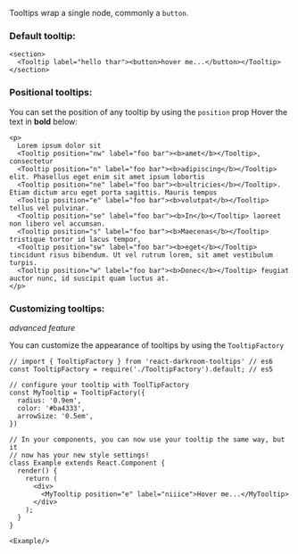 Tooltips wrap a single node, commonly a `button`.

### Default tooltip:
    <section>
      <Tooltip label="hello thar"><button>hover me...</button></Tooltip>
    </section>

### Positional tooltips:
You can set the position of any tooltip by using the `position` prop
Hover the text in **bold** below:

    <p>
      Lorem ipsum dolor sit 
      <Tooltip position="nw" label="foo bar"><b>amet</b></Tooltip>, consectetur 
      <Tooltip position="n" label="foo bar"><b>adipiscing</b></Tooltip> elit. Phasellus eget enim sit amet ipsum lobortis 
      <Tooltip position="ne" label="foo bar"><b>ultricies</b></Tooltip>. Etiam dictum arcu eget porta sagittis. Mauris tempus  
      <Tooltip position="e" label="foo bar"><b>volutpat</b></Tooltip> tellus vel pulvinar. 
      <Tooltip position="se" label="foo bar"><b>In</b></Tooltip> laoreet non libero vel accumsan. 
      <Tooltip position="s" label="foo bar"><b>Maecenas</b></Tooltip> tristique tortor id lacus tempor, 
      <Tooltip position="sw" label="foo bar"><b>eget</b></Tooltip> tincidunt risus bibendum. Ut vel rutrum lorem, sit amet vestibulum turpis. 
      <Tooltip position="w" label="foo bar"><b>Donec</b></Tooltip> feugiat auctor nunc, id suscipit quam luctus at. 
    </p>

### Customizing tooltips:
*advanced feature*

You can customize the appearance of tooltips by using the `TooltipFactory`

    // import { TooltipFactory } from 'react-darkroom-tooltips' // es6
    const TooltipFactory = require('./TooltipFactory').default; // es5

    // configure your tooltip with ToolTipFactory
    const MyTooltip = TooltipFactory({
      radius: '0.9em',
      color: '#ba4333',
      arrowSize: '0.5em',
    })
    
    // In your components, you can now use your tooltip the same way, but it
    // now has your new style settings!
    class Example extends React.Component {
      render() {
        return (
          <div>
            <MyTooltip position="e" label="niiice">Hover me...</MyTooltip>
          </div>
        );
      }
    }

    <Example/>
    
